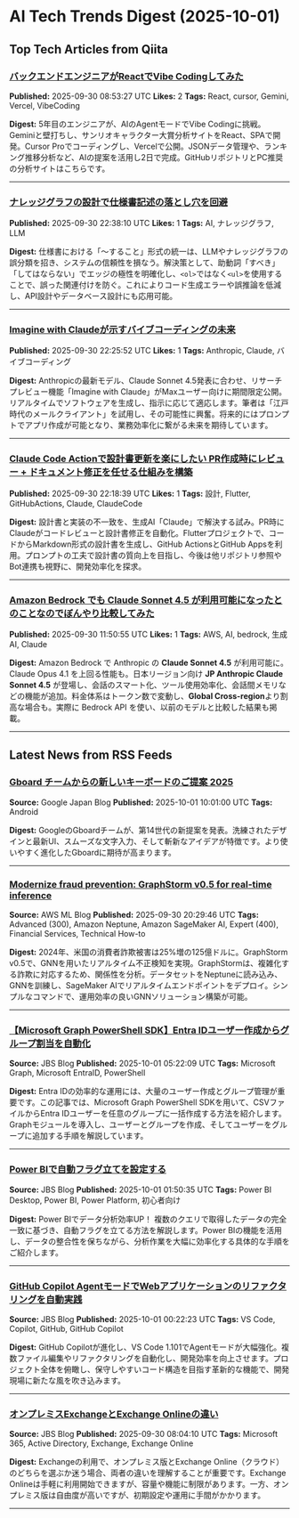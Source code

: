 # AI Tech Trends Digest (2025-10-01)


## Top Tech Articles from Qiita


### [バックエンドエンジニアがReactでVibe Codingしてみた](https://qiita.com/shin-gee/items/3aafe4f007c639ee3a34)
**Published:** 2025-09-30 08:53:27 UTC
**Likes:** 2
**Tags:** React, cursor, Gemini, Vercel, VibeCoding

**Digest:**
5年目のエンジニアが、AIのAgentモードでVibe Codingに挑戦。Geminiと壁打ちし、サンリオキャラクター大賞分析サイトをReact、SPAで開発。Cursor Proでコーディングし、Vercelで公開。JSONデータ管理や、ランキング推移分析など、AIの提案を活用し2日で完成。GitHubリポジトリとPC推奨の分析サイトはこちらです。

---

### [ナレッジグラフの設計で仕様書記述の落とし穴を回避](https://qiita.com/s-age/items/13e2c5d52cf08146b566)
**Published:** 2025-09-30 22:38:10 UTC
**Likes:** 1
**Tags:** AI, ナレッジグラフ, LLM

**Digest:**
仕様書における「〜すること」形式の統一は、LLMやナレッジグラフの誤分類を招き、システムの信頼性を損なう。解決策として、助動詞「すべき」「してはならない」でエッジの極性を明確化し、`<ol>`ではなく`<ul>`を使用することで、誤った関連付けを防ぐ。これによりコード生成エラーや誤推論を低減し、API設計やデータベース設計にも応用可能。

---

### [Imagine with Claudeが示すバイブコーディングの未来](https://qiita.com/takaaki_yayoi/items/55b56923b109e854b595)
**Published:** 2025-09-30 22:25:52 UTC
**Likes:** 1
**Tags:** Anthropic, Claude, バイブコーディング

**Digest:**
Anthropicの最新モデル、Claude Sonnet 4.5発表に合わせ、リサーチプレビュー機能「Imagine with Claude」がMaxユーザー向けに期間限定公開。リアルタイムでソフトウェアを生成し、指示に応じて適応します。筆者は「江戸時代のメールクライアント」を試用し、その可能性に興奮。将来的にはプロンプトでアプリ作成が可能となり、業務効率化に繋がる未来を期待しています。

---

### [Claude Code Actionで設計書更新を楽にしたい PR作成時にレビュー + ドキュメント修正を任せる仕組みを構築](https://qiita.com/eno49conan/items/448a48c6fb014e9f586f)
**Published:** 2025-09-30 22:18:39 UTC
**Likes:** 1
**Tags:** 設計, Flutter, GitHubActions, Claude, ClaudeCode

**Digest:**
設計書と実装の不一致を、生成AI「Claude」で解決する試み。PR時にClaudeがコードレビューと設計書修正を自動化。Flutterプロジェクトで、コードからMarkdown形式の設計書を生成し、GitHub ActionsとGitHub Appsを利用。プロンプトの工夫で設計書の質向上を目指し、今後は他リポジトリ参照やBot連携も視野に、開発効率化を探求。

---

### [Amazon Bedrock でも Claude Sonnet 4.5 が利用可能になったとのことなのでぼんやり比較してみた](https://qiita.com/leomarokun/items/c887dc69b03a79200557)
**Published:** 2025-09-30 11:50:55 UTC
**Likes:** 1
**Tags:** AWS, AI, bedrock, 生成AI, Claude

**Digest:**
Amazon Bedrock で Anthropic の **Claude Sonnet 4.5** が利用可能に。Claude Opus 4.1 を上回る性能も。日本リージョン向け **JP Anthropic Claude Sonnet 4.5** が登場し、会話のスマート化、ツール使用効率化、会話間メモリなどの機能が追加。料金体系はトークン数で変動し、**Global Cross-region**より割高な場合も。実際に Bedrock API を使い、以前のモデルと比較した結果も掲載。

---

## Latest News from RSS Feeds


### [Gboard チームからの新しいキーボードのご提案 2025](https://blog.google/intl/ja-jp/products/android-chrome-play/gboard-2025/)
**Source:** Google Japan Blog
**Published:** 2025-10-01 10:01:00 UTC
**Tags:** Android

**Digest:**
GoogleのGboardチームが、第14世代の新提案を発表。洗練されたデザインと最新UI、スムーズな文字入力、そして斬新なアイデアが特徴です。より使いやすく進化したGboardに期待が高まります。

---

### [Modernize fraud prevention: GraphStorm v0.5 for real-time inference](https://aws.amazon.com/blogs/machine-learning/modernize-fraud-prevention-graphstorm-v0-5-for-real-time-inference/)
**Source:** AWS ML Blog
**Published:** 2025-09-30 20:29:46 UTC
**Tags:** Advanced (300), Amazon Neptune, Amazon SageMaker AI, Expert (400), Financial Services, Technical How-to

**Digest:**
2024年、米国の消費者詐欺被害は25%増の125億ドルに。GraphStorm v0.5で、GNNを用いたリアルタイム不正検知を実現。GraphStormは、複雑化する詐欺に対応するため、関係性を分析。データセットをNeptuneに読み込み、GNNを訓練し、SageMaker AIでリアルタイムエンドポイントをデプロイ。シンプルなコマンドで、運用効率の良いGNNソリューション構築が可能。

---

### [【Microsoft Graph PowerShell SDK】Entra IDユーザー作成からグループ割当を自動化](https://blog.jbs.co.jp/entry/2025/10/01/142209)
**Source:** JBS Blog
**Published:** 2025-10-01 05:22:09 UTC
**Tags:** Microsoft Graph, Microsoft EntraID, PowerShell

**Digest:**
Entra IDの効率的な運用には、大量のユーザー作成とグループ管理が重要です。この記事では、Microsoft Graph PowerShell SDKを用いて、CSVファイルからEntra IDユーザーを任意のグループに一括作成する方法を紹介します。Graphモジュールを導入し、ユーザーとグループを作成、そしてユーザーをグループに追加する手順を解説しています。

---

### [Power BIで自動フラグ立てを設定する](https://blog.jbs.co.jp/entry/2025/10/01/105035)
**Source:** JBS Blog
**Published:** 2025-10-01 01:50:35 UTC
**Tags:** Power BI Desktop, Power BI, Power Platform, 初心者向け

**Digest:**
Power BIでデータ分析効率UP！ 複数のクエリで取得したデータの完全一致に基づき、自動フラグを立てる方法を解説します。Power BIの機能を活用し、データの整合性を保ちながら、分析作業を大幅に効率化する具体的な手順をご紹介します。

---

### [GitHub Copilot AgentモードでWebアプリケーションのリファクタリングを自動実践](https://blog.jbs.co.jp/entry/2025/10/01/092223)
**Source:** JBS Blog
**Published:** 2025-10-01 00:22:23 UTC
**Tags:** VS Code, Copilot, GitHub, GitHub Copilot

**Digest:**
GitHub Copilotが進化し、VS Code 1.101でAgentモードが大幅強化。複数ファイル編集やリファクタリングを自動化し、開発効率を向上させます。プロジェクト全体を俯瞰し、保守しやすいコード構造を目指す革新的な機能で、開発現場に新たな風を吹き込みます。

---

### [オンプレミスExchangeとExchange Onlineの違い](https://blog.jbs.co.jp/entry/2025/09/30/170410)
**Source:** JBS Blog
**Published:** 2025-09-30 08:04:10 UTC
**Tags:** Microsoft 365, Active Directory, Exchange, Exchange Online

**Digest:**
Exchangeの利用で、オンプレミス版とExchange Online（クラウド）のどちらを選ぶか迷う場合、両者の違いを理解することが重要です。Exchange Onlineは手軽に利用開始できますが、容量や機能に制限があります。一方、オンプレミス版は自由度が高いですが、初期設定や運用に手間がかかります。

---